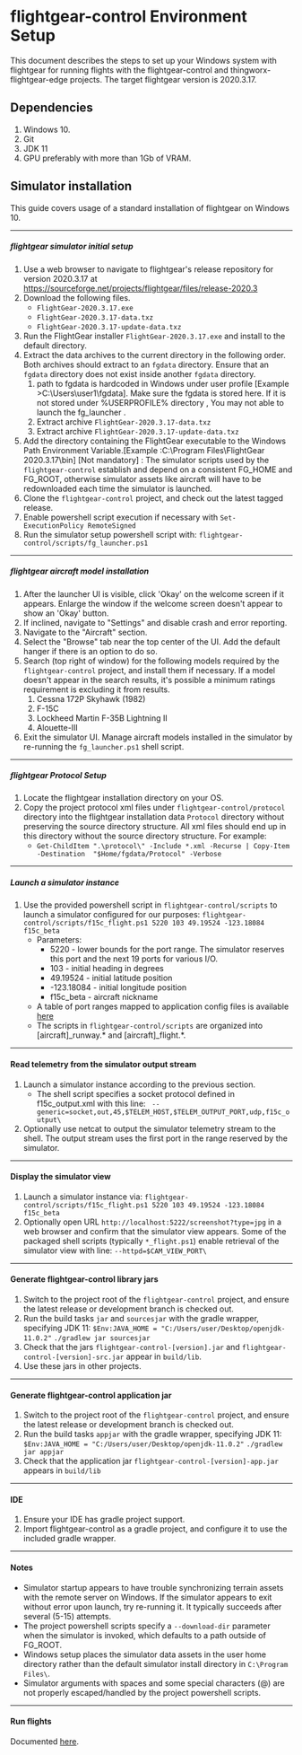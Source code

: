 # flightgear-control Environment Setup 
This document describes the steps to set up your Windows system with flightgear for running flights with the flightgear-control and thingworx-flightgear-edge projects. The target flightgear version is 2020.3.17.



## Dependencies ##
1. Windows 10.
1. Git
1. JDK 11
1. GPU preferably with more than 1Gb of VRAM.

## Simulator installation ##
This guide covers usage of a standard installation of flightgear on Windows 10.

----

##### flightgear simulator initial setup #####

1. Use a web browser to navigate to flightgear's release repository for version 2020.3.17 at https://sourceforge.net/projects/flightgear/files/release-2020.3
1. Download the following files.
    * `FlightGear-2020.3.17.exe`
    * `FlightGear-2020.3.17-data.txz`
    * `FlightGear-2020.3.17-update-data.txz`
1. Run the FlightGear installer `FlightGear-2020.3.17.exe` and install to the default directory.
1. Extract the data archives to the current directory in the following order. Both archives should extract to an `fgdata` directory. Ensure that an `fgdata` directory does not exist inside another `fgdata` directory.
    1. path to fgdata is hardcoded in Windows under user profile [Example >C:\Users\user1\fgdata]. Make sure the fgdata is stored here. If it is not stored under %USERPROFILE% directory , You may not able to launch the fg_launcher .
    1. Extract archive `FlightGear-2020.3.17-data.txz`
    1. Extract archive `FlightGear-2020.3.17-update-data.txz`
1. Add the directory containing the FlightGear executable to the Windows Path Environment Variable.[Example :C:\Program Files\FlightGear 2020.3.17\bin]
   [Not mandatory] : The simulator scripts used by the `flightgear-control` establish and depend on a consistent FG_HOME and FG_ROOT, otherwise simulator assets like aircraft will have to be redownloaded each time the simulator is launched.
1. Clone the `flightgear-control` project, and check out the latest tagged release.
1. Enable powershell script execution if necessary with `Set-ExecutionPolicy RemoteSigned`
1. Run the simulator setup powershell script with:
    `flightgear-control/scripts/fg_launcher.ps1`
    
----

##### flightgear aircraft model installation #####
1. After the launcher UI is visible, click 'Okay' on the welcome screen if it appears. Enlarge the window if the welcome screen doesn't appear to show an 'Okay' button.
1. If inclined, navigate to "Settings" and disable crash and error reporting.
1. Navigate to the "Aircraft" section. 
1. Select the "Browse" tab near the top center of the UI. Add the default hanger if there is an option to do so.
1. Search (top right of window) for the following models required by the `flightgear-control` project, and install them if necessary. If a model doesn't appear in the search results, it's possible a minimum ratings requirement is excluding it from results.
    1. Cessna 172P Skyhawk (1982)
    1. F-15C
    1. Lockheed Martin F-35B Lightning II
    1. Alouette-III
1. Exit the simulator UI. Manage aircraft models installed in the simulator by re-running the `fg_launcher.ps1` shell script.

----

##### flightgear Protocol Setup #####

1. Locate the flightgear installation directory on your OS. 
1. Copy the project protocol xml files under `flightgear-control/protocol` directory into the flightgear installation data `Protocol` directory without preserving the source directory structure. All xml files should end up in this directory without the source directory structure. For example:
	* `Get-ChildItem ".\protocol\" -Include *.xml -Recurse | Copy-Item -Destination  "$Home/fgdata/Protocol" -Verbose`

----

##### Launch a simulator instance #####

1. Use the provided powershell script in `flightgear-control/scripts` to launch a simulator configured for our purposes:
        `flightgear-control/scripts/f15c_flight.ps1 5220 103 49.19524 -123.18084 f15c_beta`
    * Parameters:
        * 5220 - lower bounds for the port range. The simulator reserves this port and the next 19 ports for various I/O.
        * 103 - initial heading in degrees
        * 49.19524 - initial latitude position
        * -123.18084 - initial longitude position
        * f15c_beta - aircraft nickname
    * A table of port ranges mapped to application config files is available [here](PORT_RANGES.md)
    * The scripts in `flightgear-control/scripts` are organized into [aircraft]_runway.* and [aircraft]_flight.*.
    
----
    
#### Read telemetry from the simulator output stream ####

1. Launch a simulator instance according to the previous section.
    * The shell script specifies a socket protocol defined in f15c_output.xml with this line:
        ` --generic=socket,out,45,$TELEM_HOST,$TELEM_OUTPUT_PORT,udp,f15c_output\`
1. Optionally use netcat to output the simulator telemetry stream to the shell. The output stream uses the first port in the range reserved by the simulator.

----

#### Display the simulator view ####

1. Launch a simulator instance via:
    `flightgear-control/scripts/f15c_flight.ps1 5220 103 49.19524 -123.18084 f15c_beta`
1. Optionally open URL `http://localhost:5222/screenshot?type=jpg` in a web browser and confirm that the simulator view appears. Some of the packaged shell scripts (typically `*_flight.ps1`) enable retrieval of the simulator view with line: `--httpd=$CAM_VIEW_PORT\`
    
----
    
#### Generate flightgear-control library jars ####

1. Switch to the project root of the `flightgear-control` project, and ensure the latest release or development branch is checked out.
1. Run the build tasks `jar` and `sourcesjar` with the gradle wrapper, specifying JDK 11:
	`$Env:JAVA_HOME = "C:/Users/user/Desktop/openjdk-11.0.2"`
	`./gradlew jar sourcesjar`
1. Check that the jars `flightgear-control-[version].jar` and `flightgear-control-[version]-src.jar` appear in `build/lib`.
1. Use these jars in other projects.
    
----

#### Generate flightgear-control application jar ####

1. Switch to the project root of the `flightgear-control` project, and ensure the latest release or development branch is checked out.
1. Run the build tasks `appjar` with the gradle wrapper, specifying JDK 11:
	`$Env:JAVA_HOME = "C:/Users/user/Desktop/openjdk-11.0.2"`
	`./gradlew jar appjar`
1. Check that the application jar `flightgear-control-[version]-app.jar` appears in `build/lib`
    
----
    
#### IDE ####

1. Ensure your IDE has gradle project support.
1. Import flightgear-control as a gradle project, and configure it to use the included gradle wrapper.

----

#### Notes ####

* Simulator startup appears to have trouble synchronizing terrain assets with the remote server on Windows. If the simulator appears to exit without error upon launch, try re-running it. It typically succeeds after several (5-15) attempts.
* The project powershell scripts specify a `--download-dir` parameter when the simulator is invoked, which defaults to a path outside of FG_ROOT.
* Windows setup places the simulator data assets in the user home directory rather than the default simulator install directory in `C:\Program Files\`.
* Simulator arguments with spaces and some special characters (@) are not properly escaped/handled by the project powershell scripts. 

----

#### Run flights ####

Documented [here](OPERATION.md).
